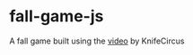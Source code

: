 # fall-game-js
A fall game built using the <a href="https://www.youtube.com/watch?v=gX3gSJ43f7I" target="_blank">video</a> by  KnifeCircus
